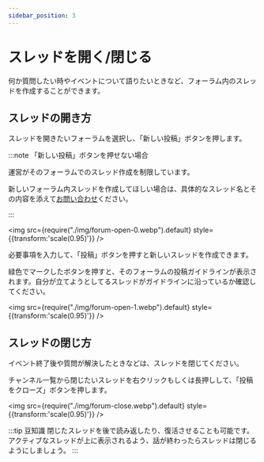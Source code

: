 ```yaml
---
sidebar_position: 3
---
```


# スレッドを開く/閉じる

何か質問したい時やイベントについて語りたいときなど、フォーラム内のスレッドを作成することができます。

## スレッドの開き方

スレッドを開きたいフォーラムを選択し、「新しい投稿」ボタンを押します。

:::note 「新しい投稿」ボタンを押せない場合

運営がそのフォーラムでのスレッド作成を制限しています。

新しいフォーラム内スレッドを作成してほしい場合は、具体的なスレッド名とその内容を添えて[お問い合わせ](docs/tutorial-inquiry/inquiry-support.md)ください。

:::

<img src={require("./img/forum-open-0.webp").default} style={{transform:'scale(0.95)'}} />

必要事項を入力して、「投稿」ボタンを押すと新しいスレッドを作成できます。

緑色でマークしたボタンを押すと、そのフォーラムの投稿ガイドラインが表示されます。自分が立てようとしてるスレッドがガイドラインに沿っているか確認してください。

<img src={require("./img/forum-open-1.webp").default} style={{transform:'scale(0.95)'}} />

## スレッドの閉じ方

イベント終了後や質問が解決したときなどは、スレッドを閉じてください。

チャンネル一覧から閉じたいスレッドを右クリックもしくは長押しして、「投稿をクローズ」ボタンを押します。

<img src={require("./img/forum-close.webp").default} style={{transform:'scale(0.95)'}} />

:::tip 豆知識
閉じたスレッドを後で読み返したり、復活させることも可能です。アクティブなスレッドが上に表示されるよう、話が終わったらスレッドは閉じるようにしましょう。
:::
